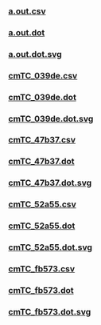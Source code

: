 ### [a.out.csv](a.out.csv)
### [a.out.dot](a.out.dot)
### [a.out.dot.svg](a.out.dot.svg)
### [cmTC_039de.csv](cmTC_039de.csv)
### [cmTC_039de.dot](cmTC_039de.dot)
### [cmTC_039de.dot.svg](cmTC_039de.dot.svg)
### [cmTC_47b37.csv](cmTC_47b37.csv)
### [cmTC_47b37.dot](cmTC_47b37.dot)
### [cmTC_47b37.dot.svg](cmTC_47b37.dot.svg)
### [cmTC_52a55.csv](cmTC_52a55.csv)
### [cmTC_52a55.dot](cmTC_52a55.dot)
### [cmTC_52a55.dot.svg](cmTC_52a55.dot.svg)
### [cmTC_fb573.csv](cmTC_fb573.csv)
### [cmTC_fb573.dot](cmTC_fb573.dot)
### [cmTC_fb573.dot.svg](cmTC_fb573.dot.svg)
